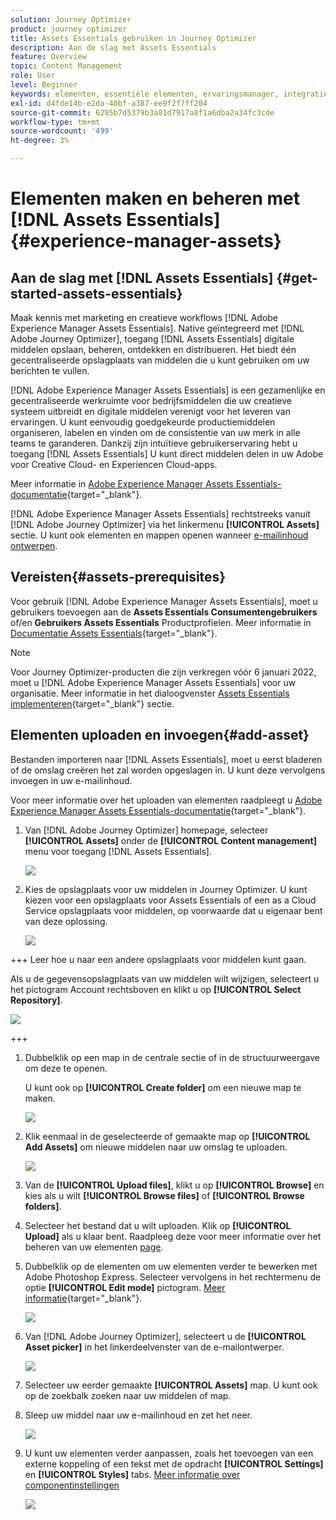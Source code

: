 ```yaml
---
solution: Journey Optimizer
product: journey optimizer
title: Assets Essentials gebruiken in Journey Optimizer
description: Aan de slag met Assets Essentials
feature: Overview
topic: Content Management
role: User
level: Beginner
keywords: elementen, essentiële elementen, ervaringsmanager, integratie
exl-id: d4fde14b-e2da-40bf-a387-ee9f2f7ff204
source-git-commit: 6295b7d5379b3a81d7917a8f1a6dba2a34fc3cde
workflow-type: tm+mt
source-wordcount: '499'
ht-degree: 3%

---
```


# Elementen maken en beheren met [!DNL Assets Essentials]{#experience-manager-assets}

## Aan de slag met [!DNL Assets Essentials] {#get-started-assets-essentials}

Maak kennis met marketing en creatieve workflows [!DNL Adobe Experience Manager Assets Essentials]. Native geïntegreerd met [!DNL Adobe Journey Optimizer], toegang [!DNL Assets Essentials] digitale middelen opslaan, beheren, ontdekken en distribueren. Het biedt één gecentraliseerde opslagplaats van middelen die u kunt gebruiken om uw berichten te vullen.

[!DNL Adobe Experience Manager Assets Essentials] is een gezamenlijke en gecentraliseerde werkruimte voor bedrijfsmiddelen die uw creatieve systeem uitbreidt en digitale middelen verenigt voor het leveren van ervaringen. U kunt eenvoudig goedgekeurde productiemiddelen organiseren, labelen en vinden om de consistentie van uw merk in alle teams te garanderen. Dankzij zijn intuïtieve gebruikerservaring hebt u toegang [!DNL Assets Essentials] U kunt direct middelen delen in uw Adobe voor Creative Cloud- en Experiencen Cloud-apps.

Meer informatie in [Adobe Experience Manager Assets Essentials-documentatie](https://experienceleague.adobe.com/docs/experience-manager-assets-essentials/help/introduction.html){target="_blank"}.

[!DNL Adobe Experience Manager Assets Essentials] rechtstreeks vanuit [!DNL Adobe Journey Optimizer] via het linkermenu **[!UICONTROL Assets]** sectie. U kunt ook elementen en mappen openen wanneer [e-mailinhoud ontwerpen](../email/get-started-email-design.md).

## Vereisten{#assets-prerequisites}

Voor gebruik [!DNL Adobe Experience Manager Assets Essentials], moet u gebruikers toevoegen aan de **Assets Essentials Consumentengebruikers** of/en **Gebruikers Assets Essentials** Productprofielen. Meer informatie in [Documentatie Assets Essentials](https://experienceleague.corp.adobe.com/docs/experience-manager-assets-essentials/help/get-started-admins/deploy-administer.html#add-user-groups){target="_blank"}.

>[!NOTE]
>Voor Journey Optimizer-producten die zijn verkregen vóór 6 januari 2022, moet u [!DNL Adobe Experience Manager Assets Essentials] voor uw organisatie. Meer informatie in het dialoogvenster [Assets Essentials implementeren](https://experienceleague.adobe.com/docs/experience-manager-assets-essentials/help/deploy-administer.html){target="_blank"} sectie.

## Elementen uploaden en invoegen{#add-asset}

Bestanden importeren naar [!DNL Assets Essentials], moet u eerst bladeren of de omslag creëren het zal worden opgeslagen in. U kunt deze vervolgens invoegen in uw e-mailinhoud.

Voor meer informatie over het uploaden van elementen raadpleegt u [Adobe Experience Manager Assets Essentials-documentatie](https://experienceleague.adobe.com/docs/experience-manager-assets-essentials/help/add-delete.html){target="_blank"}.

1. Van [!DNL Adobe Journey Optimizer] homepage, selecteer **[!UICONTROL Assets]** onder de **[!UICONTROL Content management]** menu voor toegang [!DNL Assets Essentials].

   ![](assets/media_library_1.png)

1. Kies de opslagplaats voor uw middelen in Journey Optimizer. U kunt kiezen voor een opslagplaats voor Assets Essentials of een as a Cloud Service opslagplaats voor middelen, op voorwaarde dat u eigenaar bent van deze oplossing.

   ![](assets/media_library_4.png)

+++ Leer hoe u naar een andere opslagplaats voor middelen kunt gaan.

   Als u de gegevensopslagplaats van uw middelen wilt wijzigen, selecteert u het pictogram Account rechtsboven en klikt u op **[!UICONTROL Select Repository]**.

   ![](assets/media_library_3.png)

+++

1. Dubbelklik op een map in de centrale sectie of in de structuurweergave om deze te openen.

   U kunt ook op **[!UICONTROL Create folder]** om een nieuwe map te maken.

   ![](assets/media_library_8.png)

1. Klik eenmaal in de geselecteerde of gemaakte map op **[!UICONTROL Add Assets]** om nieuwe middelen naar uw omslag te uploaden.

   ![](assets/media_library_2.png)

1. Van de **[!UICONTROL Upload files]**, klikt u op **[!UICONTROL Browse]** en kies als u wilt **[!UICONTROL Browse files]** of **[!UICONTROL Browse folders]**.

1. Selecteer het bestand dat u wilt uploaden. Klik op **[!UICONTROL Upload]** als u klaar bent. Raadpleeg deze voor meer informatie over het beheren van uw elementen [page](https://experienceleague.adobe.com/docs/experience-manager-assets-essentials/help/manage-organize.html).

1. Dubbelklik op de elementen om uw elementen verder te bewerken met Adobe Photoshop Express. Selecteer vervolgens in het rechtermenu de optie **[!UICONTROL Edit mode]** pictogram. [Meer informatie](https://experienceleague.adobe.com/docs/experience-manager-assets-essentials/help/edit-images.html){target="_blank"}.

   ![](assets/media_library_12.png)

1. Van [!DNL Adobe Journey Optimizer], selecteert u de **[!UICONTROL Asset picker]** in het linkerdeelvenster van de e-mailontwerper.

   ![](assets/media_library_5.png)

1. Selecteer uw eerder gemaakte **[!UICONTROL Assets]** map. U kunt ook op de zoekbalk zoeken naar uw middelen of map.

1. Sleep uw middel naar uw e-mailinhoud en zet het neer.

   ![](assets/media_library_6.png)

1. U kunt uw elementen verder aanpassen, zoals het toevoegen van een externe koppeling of een tekst met de opdracht **[!UICONTROL Settings]** en **[!UICONTROL Styles]** tabs. [Meer informatie over componentinstellingen](../email/content-components.md)

   ![](assets/media_library_13.png)

   <!--
    After adding your asset to your email, use the **[!UICONTROL Find similar Stock photos]** option to locate Stock photos that match the content, color, and composition of your image. [Learn more about Adobe Stock](stock.md).

    Note that this option is available for licensed/unlicensed Stock images and images from your Assets folder. 

    ![](assets/media_library_14.png)
    -->